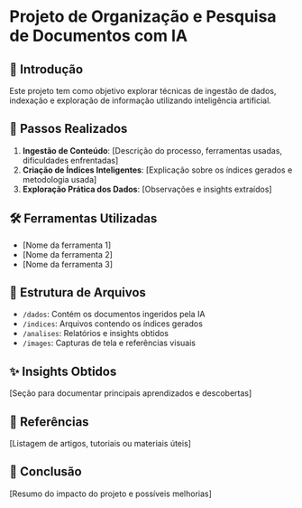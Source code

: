 # Projeto de Organização e Pesquisa de Documentos com IA

## 📌 Introdução
Este projeto tem como objetivo explorar técnicas de ingestão de dados, indexação e exploração de informação utilizando inteligência artificial.

## 🚀 Passos Realizados
1. **Ingestão de Conteúdo**: [Descrição do processo, ferramentas usadas, dificuldades enfrentadas]
2. **Criação de Índices Inteligentes**: [Explicação sobre os índices gerados e metodologia usada]
3. **Exploração Prática dos Dados**: [Observações e insights extraídos]

## 🛠 Ferramentas Utilizadas
- [Nome da ferramenta 1]
- [Nome da ferramenta 2]
- [Nome da ferramenta 3]

## 📂 Estrutura de Arquivos
- `/dados`: Contém os documentos ingeridos pela IA
- `/indices`: Arquivos contendo os índices gerados
- `/analises`: Relatórios e insights obtidos
- `/images`: Capturas de tela e referências visuais

## ✨ Insights Obtidos
[Seção para documentar principais aprendizados e descobertas]

## 🔗 Referências
[Listagem de artigos, tutoriais ou materiais úteis]

## 📌 Conclusão
[Resumo do impacto do projeto e possíveis melhorias]
